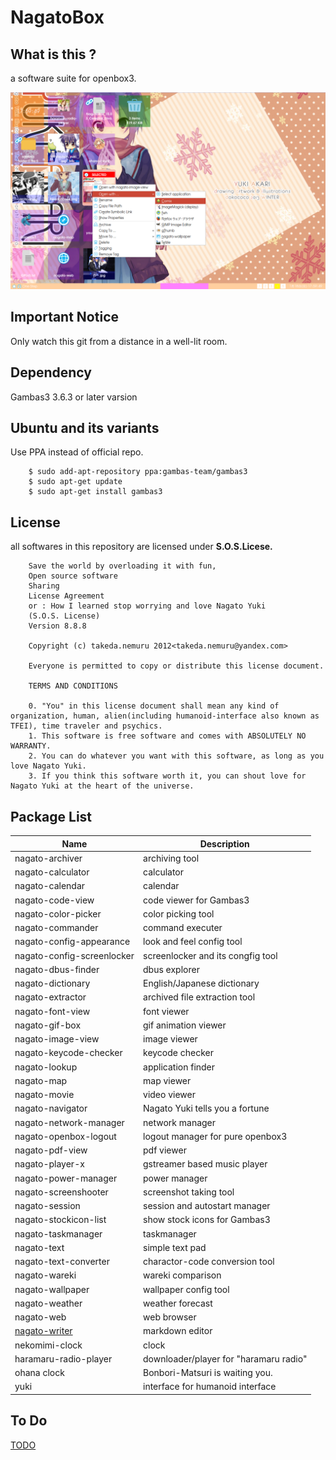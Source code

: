 # NagatoBox

## What is this ?

a software suite for openbox3.

![NAGATO_MACRO_IMAGE](./readme_extra/screenshot_001.png)

## Important Notice

Only watch this git from a distance in a well-lit room.

## Dependency

Gambas3 3.6.3 or later varsion

## Ubuntu and its variants

Use PPA instead of official repo.

```
    $ sudo add-apt-repository ppa:gambas-team/gambas3
    $ sudo apt-get update
    $ sudo apt-get install gambas3 
``` 

## License

all softwares in this repository are licensed under **S.O.S.Licese.**

```
    Save the world by overloading it with fun,
    Open source software
    Sharing
    License Agreement
    or : How I learned stop worrying and love Nagato Yuki
    (S.O.S. License)
    Version 8.8.8

    Copyright (c) takeda.nemuru 2012<takeda.nemuru@yandex.com>

    Everyone is permitted to copy or distribute this license document.

    TERMS AND CONDITIONS

    0. "You" in this license document shall mean any kind of organization, human, alien(including humanoid-interface also known as TFEI), time traveler and psychics.
    1. This software is free software and comes with ABSOLUTELY NO WARRANTY.
    2. You can do whatever you want with this software, as long as you love Nagato Yuki.
    3. If you think this software worth it, you can shout love for Nagato Yuki at the heart of the universe.
```

## Package List

|Name			|Description
|-----			|-----
|nagato-archiver		|archiving tool
|nagato-calculator		|calculator
|nagato-calendar		|calendar
|nagato-code-view		|code viewer for Gambas3
|nagato-color-picker		|color picking tool
|nagato-commander		|command executer
|nagato-config-appearance	|look and feel config tool
|nagato-config-screenlocker	|screenlocker and its congfig tool
|nagato-dbus-finder		|dbus explorer
|nagato-dictionary		|English/Japanese dictionary
|nagato-extractor		|archived file extraction tool
|nagato-font-view		|font viewer
|nagato-gif-box		|gif animation viewer
|nagato-image-view		|image viewer
|nagato-keycode-checker	|keycode checker
|nagato-lookup		|application finder
|nagato-map		|map viewer
|nagato-movie		|video viewer
|nagato-navigator		|Nagato Yuki tells you a fortune
|nagato-network-manager	|network manager
|nagato-openbox-logout	|logout manager for pure openbox3
|nagato-pdf-view		|pdf viewer
|nagato-player-x		|gstreamer based music player
|nagato-power-manager	|power manager
|nagato-screenshooter		|screenshot taking tool
|nagato-session		|session and autostart manager
|nagato-stockicon-list		|show stock icons for Gambas3
|nagato-taskmanager		|taskmanager
|nagato-text		|simple text pad
|nagato-text-converter		|charactor-code conversion tool
|nagato-wareki		|wareki comparison
|nagato-wallpaper		|wallpaper config tool
|nagato-weather		|weather forecast
|nagato-web		|web browser
|[nagato-writer](./readme_extra/nagato-writer)		|markdown editor
|nekomimi-clock		|clock
|haramaru-radio-player		|downloader/player for "haramaru radio"
|ohana clock		|Bonbori-Matsuri is waiting you.
|yuki			|interface for humanoid interface

## To Do

[TODO](./readme_extra/NagatoBox_15.06_This_World_Has_Been_Waiting_For_Us.md)
